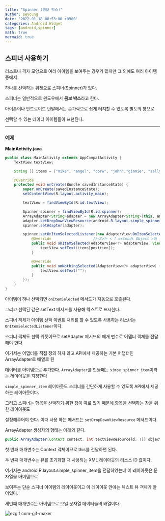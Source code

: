 ```yaml
---
title: "Spinner (콤보 박스)"
author: seyoung
date: '2022-01-18 00:53:00 +0900'
categories: Android Widget
tags: [android,spinner]
math: true
mermaid: true
---
```



## 스피너 사용하기

리스트나 격자 모양으로 여러 아이템을 보여주는 경우가 많지만 그 외에도 여러 아이템 중에서

하나를 선택하는 위젯으로 스피너(Spinner)가 있다. 

스피너는 일반적으로 윈도우에서 **콤보 박스**라고 한다. 

아이폰이나 안드로이드 단말에서는 손가락으로 쉽게 터치할 수 있도록 별도의 창으로 

선택할 수 있는 데이터 아이템들이 표현된다.

---

###  예제 

**MainActivity.java**
```java
public class MainActivity extends AppCompatActivity {
    TextView textView;

    String [] items = {"mike", "angel", "corw", "john","ginnie", "sally", "cohen", "rice" };

    @Override
    protected void onCreate(Bundle savedInstanceState) {
        super.onCreate(savedInstanceState);
        setContentView(R.layout.activity_main);

        textView = findViewById(R.id.textView);

        Spinner spinner = findViewById(R.id.spinner);
        ArrayAdapter<String>adapter = new ArrayAdapter<String>(this, android.R.layout.simple_spinner_item, items);
        adapter.setDropDownViewResource(android.R.layout.simple_spinner_dropdown_item);
        spinner.setAdapter(adapter);

        spinner.setOnItemSelectedListener(new AdapterView.OnItemSelectedListener() {
            @Override                   //<?>는 < ? extends Object >와 같음
            public void onItemSelected(AdapterView<?> adapterView, View view, int position, long id) {
                textView.setText(items[position]);
            }

            @Override
            public void onNothingSelected(AdapterView<?> adapterView) {
                textView.setText("");
            }
        });
    }
}
```

아이템이 하나 선택되면 `onItemSelected` 메서드가 자동으로 호출된다.

그리고 선택된 값은 setText 메서드를 사용해 텍스트로 표시한다. 

스피너 객체가 아이템 선택 이벤트 처리를 할 수 있도록 사용하는 리스너는 `OnItemSelectedListener`이다.

스피너 객체도 선택 위젯이므로 setAdapter 메서드의 매개 변수로 어댑터 객체를 전달해야 한다.

여기서는 어댑터를 직접 정의 하지 않고 API에서 제공하는 기본 어댑터인 ArrayAdapter로 배열로 된

데이터를 아이템으로 추가한다. `ArrayAdapter`를 만들때는 `simpe_spinner_item`이라는 레이아웃을 지정한다

`simple_spinner_item` 레이아웃도 스피너를 간단하게 사용할 수 있도록 API에서 제공하는 레이아웃이다.

그리고 스피너는 항목을 선택하기 위한 창이 따로 있기 때문에 항목을 선택하는 창을 위한 레이아웃도 

설정해주어야 한다. 이때 사용 하는 메서드는 `setDropDownViewResource` 메서드이다.

ArrayAdapter 생성자의 형태는 아래와 같다.

```java
public ArrayAdapter(Context context, int textViewResourceld, T[] objects)
```

첫 번째 매개변수는 Context 객체이므로 this를 전달하면 된다.

두 번째 매개변수는 뷰를 초기화할 때 사용되는 XML 레이아웃의 리소스 ID 값이다.

여기서는 android.R.layout.simple_spinner_item을 전달하였는데 이 레이아웃은 문자열을 아이템으로

보여주는 단순 스피너 아이템의 레이아웃이고 이 레이아웃 안에는 텍스트 뷰 객체가 들어있다.

세번째 매개변수는 아이템으로 보일 문자열 데이터들의 배열이다.

![ezgif com-gif-maker](https://user-images.githubusercontent.com/54762273/149801398-bd7aa382-b6a0-41b0-a0c0-860153d81526.gif)
